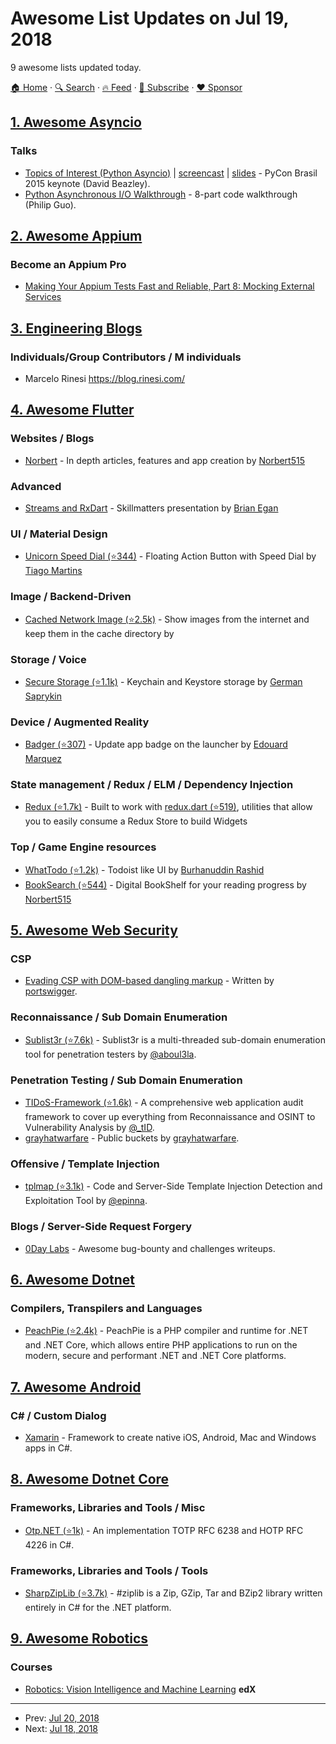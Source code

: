 # Awesome List Updates on Jul 19, 2018

9 awesome lists updated today.

[🏠 Home](/README.md) · [🔍 Search](https://www.trackawesomelist.com/search/) · [🔥 Feed](https://www.trackawesomelist.com/rss.xml) · [📮 Subscribe](https://trackawesomelist.us17.list-manage.com/subscribe?u=d2f0117aa829c83a63ec63c2f&id=36a103854c) · [❤️  Sponsor](https://github.com/sponsors/theowenyoung)



## [1. Awesome Asyncio](/content/timofurrer/awesome-asyncio/README.md)

### Talks

*   [Topics of Interest (Python Asyncio)](https://youtu.be/ZzfHjytDceU) | [screencast](https://youtu.be/lYe8W04ERnY) | [slides](https://speakerdeck.com/dabeaz/topics-of-interest-async) - PyCon Brasil 2015 keynote (David Beazley).
*   [Python Asynchronous I/O Walkthrough](https://www.youtube.com/playlist?list=PLpEcQSRWP2IjVRlTUptdD05kG-UkJynQT) - 8-part code walkthrough (Philip Guo).

## [2. Awesome Appium](/content/SrinivasanTarget/awesome-appium/README.md)

### Become an Appium Pro

*   [Making Your Appium Tests Fast and Reliable, Part 8: Mocking External Services](https://appiumpro.com/editions/26)

## [3. Engineering Blogs](/content/kilimchoi/engineering-blogs/README.md)

### Individuals/Group Contributors / M individuals

*   Marcelo Rinesi <https://blog.rinesi.com/>

## [4. Awesome Flutter](/content/Solido/awesome-flutter/README.md)

### Websites / Blogs

*   [Norbert](https://medium.com/@norbertkozsir) - In depth articles, features and app creation by [Norbert515](https://github.com/Norbert515)

### Advanced

*   [Streams and RxDart](https://skillsmatter.com/skillscasts/12254-flutter-with-streams-and-rxdart) - Skillmatters presentation by [Brian Egan](https://github.com/brianegan)

### UI / Material Design

*   [Unicorn Speed Dial (⭐344)](https://github.com/tiagojencmartins/unicornspeeddial) <!--stargazers:tiagojencmartins/unicornspeeddial--> - Floating Action Button with Speed Dial by [Tiago Martins](https://github.com/tiagojencmartins)

### Image / Backend-Driven

*   [Cached Network Image (⭐2.5k)](https://github.com/renefloor/flutter_cached_network_image) <!--stargazers:renefloor/flutter_cached_network_image--> - Show images from the internet and keep them in the cache directory by

### Storage / Voice

*   [Secure Storage (⭐1.1k)](https://github.com/mogol/flutter_secure_storage) <!--stargazers:mogol/flutter_secure_storage--> - Keychain and Keystore storage by [German Saprykin](https://github.com/mogol)

### Device / Augmented Reality

*   [Badger (⭐307)](https://github.com/g123k/flutter_app_badger) <!--stargazers:g123k/flutter_app_badger--> - Update app badge on the launcher by [Edouard Marquez](https://twitter.com/g123k)

### State management / Redux / ELM / Dependency Injection

*   [Redux (⭐1.7k)](https://github.com/brianegan/flutter_redux) <!--stargazers:brianegan/flutter_redux--> - Built to work with [redux.dart (⭐519)](https://github.com/johnpryan/redux.dart), utilities that allow you to easily consume a Redux Store to build Widgets

### Top / Game Engine resources

*   [WhatTodo (⭐1.2k)](https://github.com/burhanrashid52/WhatTodo) <!--stargazers:burhanrashid52/WhatTodo--> - Todoist like UI by [Burhanuddin Rashid](https://about.me/burhanrashid52)
*   [BookSearch (⭐544)](https://github.com/Norbert515/BookSearch) <!--stargazers:Norbert515/BookSearch--> - Digital BookShelf for your reading progress by [Norbert515](https://github.com/Norbert515)

## [5. Awesome Web Security](/content/qazbnm456/awesome-web-security/README.md)

### CSP

*   [Evading CSP with DOM-based dangling markup](https://portswigger.net/blog/evading-csp-with-dom-based-dangling-markup) - Written by [portswigger](https://portswigger.net/).

### Reconnaissance / Sub Domain Enumeration

*   [Sublist3r (⭐7.6k)](https://github.com/aboul3la/Sublist3r) - Sublist3r is a multi-threaded sub-domain enumeration tool for penetration testers by [@aboul3la](https://github.com/aboul3la).

### Penetration Testing / Sub Domain Enumeration

*   [TIDoS-Framework (⭐1.6k)](https://github.com/theInfectedDrake/TIDoS-Framework) - A comprehensive web application audit framework to cover up everything from Reconnaissance and OSINT to Vulnerability Analysis by [@\_tID](https://github.com/theInfectedDrake).
*   [grayhatwarfare](https://buckets.grayhatwarfare.com/) - Public buckets by [grayhatwarfare](http://www.grayhatwarfare.com/).

### Offensive / Template Injection

*   [tplmap (⭐3.1k)](https://github.com/epinna/tplmap) - Code and Server-Side Template Injection Detection and Exploitation Tool by [@epinna](https://github.com/epinna).

### Blogs / Server-Side Request Forgery

*   [0Day Labs](http://blog.0daylabs.com/) - Awesome bug-bounty and challenges writeups.

## [6. Awesome Dotnet](/content/quozd/awesome-dotnet/README.md)

### Compilers, Transpilers and Languages

*   [PeachPie (⭐2.4k)](https://github.com/peachpiecompiler/peachpie) - PeachPie is a PHP compiler and runtime for .NET and .NET Core, which allows entire PHP applications to run on the modern, secure and performant .NET and .NET Core platforms.

## [7. Awesome Android](/content/JStumpp/awesome-android/README.md)

### C# / Custom Dialog

*   [Xamarin](https://visualstudio.microsoft.com/xamarin/) - Framework to create native iOS, Android, Mac and Windows apps in C#.

## [8. Awesome Dotnet Core](/content/thangchung/awesome-dotnet-core/README.md)

### Frameworks, Libraries and Tools / Misc

*   [Otp.NET (⭐1k)](https://github.com/kspearrin/Otp.NET) - An implementation TOTP RFC 6238 and HOTP RFC 4226 in C#.

### Frameworks, Libraries and Tools / Tools

*   [SharpZipLib (⭐3.7k)](https://github.com/icsharpcode/SharpZipLib) - #ziplib is a Zip, GZip, Tar and BZip2 library written entirely in C# for the .NET platform.

## [9. Awesome Robotics](/content/kiloreux/awesome-robotics/README.md)

### Courses

*   [Robotics: Vision Intelligence and Machine Learning](https://www.edx.org/course/robotics-vision-intelligence-machine-pennx-robo2x) **edX**

---

- Prev: [Jul 20, 2018](/content/2018/07/20/README.md)
- Next: [Jul 18, 2018](/content/2018/07/18/README.md)